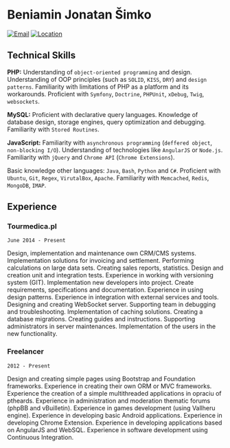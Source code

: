 # Beniamin Jonatan Šimko


[![Email](https://img.shields.io/badge/email-beniamin%40simko.it-brightgreen.svg?maxAge=2592000)]()
[![Location](https://img.shields.io/badge/location-%C5%81%C3%B3d%C5%BA%2C%20PL-red.svg?maxAge=2592000)]()

## Technical Skills

__PHP:__ 
Understanding of `object-oriented programming` and design.
Understanding of OOP principles (such as `SOLID`, `KISS`, `DRY`) 
and `design patterns`. 
Familiarity with limitations of PHP as a platform and its workarounds.
Proficient with `Symfony`, `Doctrine`, `PHPUnit`, `xDebug`, `Twig`, `websockets`.

__MySQL:__ 
Proficient with declarative query languages.
Knowledge of database design, storage engines, query optimization and debugging.
Familiarity with `Stored Routines`.

__JavaScript:__
Familiarity with `asynchronous programming` (`deffered object`, `non-blocking I/O`). 
Understanding of technologies like `AngularJS` or `Node.js`.
Familiarity with `jQuery` and `Chrome API` (`Chrome Extensions`).

Basic knowledge other languages: `Java`, `Bash`, `Python` and `C#`.
Proficient with `Ubuntu`, `Git`, `Regex`, `VirutalBox`, `Apache`.
Familiarity with `Memcached`, `Redis`, `MongoDB`, `IMAP`.


### 
   
## Experience

### Tourmedica.pl

`June 2014 - Present`

Design, implementation and maintenance own CRM/CMS systems.
Implementation solutions for invoicing and settlement. 
Performing calculations on large data sets.
Creating sales reports, statistics.
Design and creation unit and integration tests. 
Experience in working with versioning system (GIT). 
Implementation new developers into project. 
Create requirements, specifications and documentation. 
Experience in using design patterns. 
Experience in integration with external services and tools. 
Designing and creating WebSocket server. 
Supporting team in debugging and troubleshooting. 
Implementation of caching solutions. 
Creating a database migrations. 
Creating guides and instructions. 
Supporting administrators in server maintenances.
Implementation of the users in the new functionality.

### Freelancer

`2012 - Present`

Design and creating simple pages using Bootstrap and Foundation frameworks. 
Experience in creating their own ORM or MVC frameworks. 
Experience the creation of a simple multithreaded applications in opraciu of ptheards. 
Experience in administration and moderation thematic forums (phpBB and vBuilletin). 
Experience in games development (using Vallheru engine). 
Experience in developing basic Android applications. 
Experience in developing Chrome Extension. 
Experience in developing applications based on AngularJS and WebSQL.
Experience in software development using Continuous Integration.

